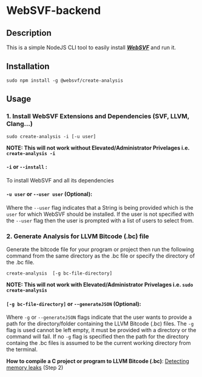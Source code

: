 # WebSVF-backend

## Description

This is a simple NodeJS CLI tool to easily install ***[WebSVF](https://github.com/SVF-tools/WebSVF)*** and run it.

## Installation

```
sudo npm install -g @websvf/create-analysis
```

## Usage

### 1. Install WebSVF Extensions and Dependencies (SVF, LLVM, Clang...)

```
sudo create-analysis -i [-u user]
```

**NOTE: This will not work without Elevated/Administrator Privelages i.e. `create-analysis -i`**

#### **`-i`** or **`--install`** :

To install WebSVF and all its dependencies

#### **`-u user`** or **`--user user`** (Optional): 

Where the `--user` flag indicates that a String is being provided which is the `user` for which WebSVF should be installed. If the user is not specified with the `--user` flag then the user is prompted with a list of users to select from.

### 2. Generate Analysis for LLVM Bitcode (.bc) file

Generate the bitcode file for your program or project then run the following command from the same directory as the .bc file or specify the directory of the .bc file.

```
create-analysis  [-g bc-file-directory]
```

**NOTE: This will not work with Elevated/Administrator Privelages i.e. `sudo create-analysis`**

#### **`[-g bc-file-directory]`** or **`--generateJSON`** (Optional):

Where `-g` or `--generateJSON` flags indicate that the user wants to provide a path for the directory/folder containing the LLVM Bitcode (.bc) files. The `-g` flag is used cannot be left empty, it must be provided with a directory or the command will fail. If no `-g` flag is specified then the path for the directory containg the .bc files is assumed to be the current working directory from the terminal.

**How to compile a C project or program to LLVM Bitcode (.bc)**: [Detecting memory leaks](https://github.com/SVF-tools/SVF/wiki/Detecting-memory-leaks) (Step 2)


